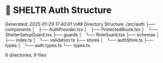 # 🌳 SHELTR Auth Structure
*Generated: 2025-01-29 17:40:01*
\n## Directory Structure
./src/auth
├── components
│   ├── AuthProvider.tsx
│   ├── ProtectedRoute.tsx
│   └── ShelterSetupGuard.tsx
├── guards
│   └── RoleGuard.tsx
├── schemas
│   ├── index.ts
│   └── validation.ts
├── stores
│   └── authStore.ts
├── types
│   └── auth.types.ts
└── types.ts

6 directories, 9 files
